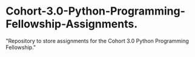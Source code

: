 # Cohort-3.0-Python-Programming-Fellowship-Assignments.
"Repository to store assignments for the Cohort 3.0 Python Programming Fellowship."
